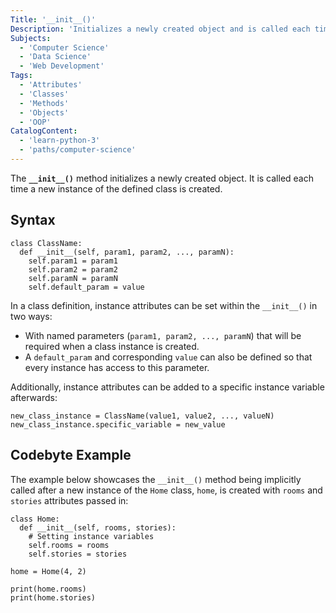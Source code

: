 ```yaml
---
Title: '__init__()'
Description: 'Initializes a newly created object and is called each time a new class instance is created.'
Subjects:
  - 'Computer Science'
  - 'Data Science'
  - 'Web Development'
Tags:
  - 'Attributes'
  - 'Classes'
  - 'Methods'
  - 'Objects'
  - 'OOP'
CatalogContent:
  - 'learn-python-3'
  - 'paths/computer-science'
---
```


The **`__init__()`** method initializes a newly created object. It is called each time a new instance of the defined class is created.

## Syntax

```pseudo
class ClassName:
  def __init__(self, param1, param2, ..., paramN):
    self.param1 = param1
    self.param2 = param2
    self.paramN = paramN
    self.default_param = value
```

In a class definition, instance attributes can be set within the `__init__()` in two ways:

- With named parameters (`param1, param2, ..., paramN`) that will be required when a class instance is created.
- A `default_param` and corresponding `value` can also be defined so that every instance has access to this parameter.

Additionally, instance attributes can be added to a specific instance variable afterwards:

```pseudo
new_class_instance = ClassName(value1, value2, ..., valueN)
new_class_instance.specific_variable = new_value
```

## Codebyte Example

The example below showcases the `__init__()` method being implicitly called after a new instance of the `Home` class, `home`, is created with `rooms` and `stories` attributes passed in:

```codebyte/python
class Home:
  def __init__(self, rooms, stories):
    # Setting instance variables
    self.rooms = rooms
    self.stories = stories

home = Home(4, 2)

print(home.rooms)
print(home.stories)
```
